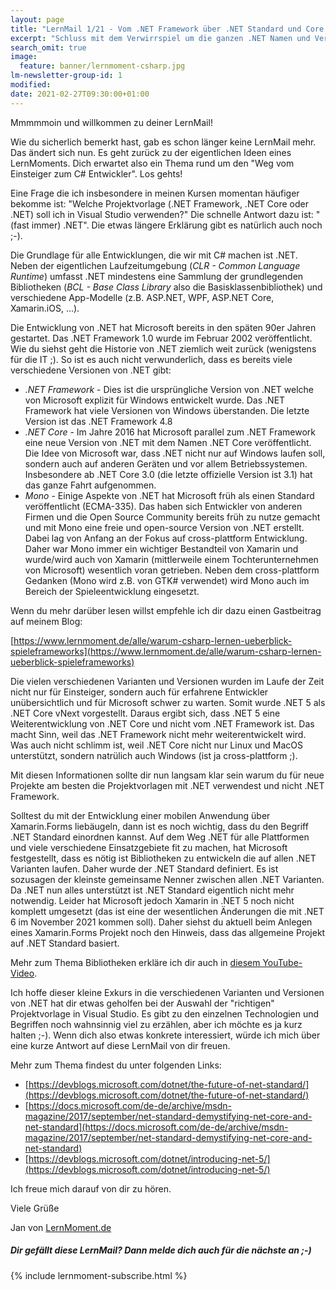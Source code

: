 ```yaml
---
layout: page
title: "LernMail 1/21 - Vom .NET Framework über .NET Standard und Core zu .NET 5"
excerpt: "Schluss mit dem Verwirrspiel um die ganzen .NET Namen und Versionen!"
search_omit: true
image:
  feature: banner/lernmoment-csharp.jpg
lm-newsletter-group-id: 1
modified:
date: 2021-02-27T09:30:00+01:00
---
```


Mmmmmoin und willkommen zu deiner LernMail!

Wie du sicherlich bemerkt hast, gab es schon länger keine LernMail mehr. Das ändert sich nun. Es geht zurück zu der eigentlichen Ideen eines LernMoments. Dich erwartet also ein Thema rund um den "Weg vom Einsteiger zum C# Entwickler". Los gehts!

Eine Frage die ich insbesondere in meinen Kursen momentan häufiger bekomme ist: "Welche Projektvorlage (.NET Framework, .NET Core oder .NET) soll ich in Visual Studio verwenden?" Die schnelle Antwort dazu ist: "(fast immer) .NET". Die etwas längere Erklärung gibt es natürlich auch noch ;-).

Die Grundlage für alle Entwicklungen, die wir mit C# machen ist .NET. Neben der eigentlichen Laufzeitumgebung (*CLR - Common Language Runtime*) umfasst .NET mindestens eine Sammlung der grundlegenden Bibliotheken (*BCL - Base Class Library* also die Basisklassenbibliothek) und verschiedene App-Modelle (z.B. ASP.NET, WPF, ASP.NET Core, Xamarin.iOS, ...).

Die Entwicklung von .NET hat Microsoft bereits in den späten 90er Jahren gestartet. Das .NET Framework 1.0 wurde im Februar 2002 veröffentlicht. Wie du siehst geht die Historie von .NET ziemlich weit zurück (wenigstens für die IT ;). So ist es auch nicht verwunderlich, dass es bereits viele verschiedene Versionen von .NET gibt:
- *.NET Framework* - Dies ist die ursprüngliche Version von .NET welche von Microsoft explizit für Windows entwickelt wurde. Das .NET Framework hat viele Versionen von Windows überstanden. Die letzte Version ist das .NET Framework 4.8
- *.NET Core* - Im Jahre 2016 hat Microsoft parallel zum .NET Framework eine neue Version von .NET mit dem Namen .NET Core veröffentlicht. Die Idee von Microsoft war, dass .NET nicht nur auf Windows laufen soll, sondern auch auf anderen Geräten und vor allem Betriebssystemen. Insbesondere ab .NET Core 3.0 (die letzte offizielle Version ist 3.1) hat das ganze Fahrt aufgenommen.
- *Mono* - Einige Aspekte von .NET hat Microsoft früh als einen Standard veröffentlicht (ECMA-335). Das haben sich Entwickler von anderen Firmen und die Open Source Community bereits früh zu nutze gemacht und mit Mono eine freie und open-source Version von .NET erstellt. Dabei lag von Anfang an der Fokus auf cross-plattform Entwicklung. Daher war Mono immer ein wichtiger Bestandteil von Xamarin und wurde/wird auch von Xamarin (mittlerweile einem Tochterunternehmen von Microsoft) wesentlich voran getrieben. Neben dem cross-plattform Gedanken (Mono wird z.B. von GTK# verwendet) wird Mono auch im Bereich der Spieleentwicklung eingesetzt.

Wenn du mehr darüber lesen willst empfehle ich dir dazu einen Gastbeitrag auf meinem Blog:

[https://www.lernmoment.de/alle/warum-csharp-lernen-ueberblick-spieleframeworks](https://www.lernmoment.de/alle/warum-csharp-lernen-ueberblick-spieleframeworks) 

Die vielen verschiedenen Varianten und Versionen wurden im Laufe der Zeit nicht nur für Einsteiger, sondern auch für erfahrene Entwickler unübersichtlich und für Microsoft schwer zu warten. Somit wurde .NET 5 als .NET Core vNext vorgestellt. Daraus ergibt sich, dass .NET 5 eine Weiterentwicklung von .NET Core und nicht vom .NET Framework ist. Das macht Sinn, weil das .NET Framework nicht mehr weiterentwickelt wird. Was auch nicht schlimm ist, weil .NET Core nicht nur Linux und MacOS unterstützt, sondern natrülich auch Windows (ist ja cross-plattform ;).

Mit diesen Informationen sollte dir nun langsam klar sein warum du für neue Projekte am besten die Projektvorlagen mit .NET verwendest und nicht .NET Framework.

Solltest du mit der Entwicklung einer mobilen Anwendung über Xamarin.Forms liebäugeln, dann ist es noch wichtig, dass du den Begriff .NET Standard einordnen kannst. Auf dem Weg .NET für alle Plattformen und viele verschiedene Einsatzgebiete fit zu machen, hat Microsoft festgestellt, dass es nötig ist Bibliotheken zu entwickeln die auf allen .NET Varianten laufen. Daher wurde der .NET Standard definiert. Es ist sozusagen der kleinste gemeinsame Nenner zwischen allen .NET Varianten. Da .NET nun alles unterstützt ist .NET Standard eigentlich nicht mehr notwendig. Leider hat Microsoft jedoch Xamarin in .NET 5 noch nicht komplett umgesetzt (das ist eine der wesentlichen Änderungen die mit .NET 6 im November 2021 kommen soll). Daher siehst du aktuell beim Anlegen eines Xamarin.Forms Projekt noch den Hinweis, dass das allgemeine Projekt auf .NET Standard basiert.

Mehr zum Thema Bibliotheken erkläre ich dir auch in [diesem YouTube-Video](https://www.youtube.com/watch?v=xhD1HCVj5V0&t=1661s).

Ich hoffe dieser kleine Exkurs in die verschiedenen Varianten und Versionen von .NET hat dir etwas geholfen bei der Auswahl der "richtigen" Projektvorlage in Visual Studio. Es gibt zu den einzelnen Technologien und Begriffen noch wahnsinnig viel zu erzählen, aber ich möchte es ja kurz halten ;-). Wenn dich also etwas konkrete interessiert, würde ich mich über eine kurze Antwort auf diese LernMail von dir freuen.

Mehr zum Thema findest du unter folgenden Links:

- [https://devblogs.microsoft.com/dotnet/the-future-of-net-standard/](https://devblogs.microsoft.com/dotnet/the-future-of-net-standard/)
- [https://docs.microsoft.com/de-de/archive/msdn-magazine/2017/september/net-standard-demystifying-net-core-and-net-standard](https://docs.microsoft.com/de-de/archive/msdn-magazine/2017/september/net-standard-demystifying-net-core-and-net-standard)
- [https://devblogs.microsoft.com/dotnet/introducing-net-5/](https://devblogs.microsoft.com/dotnet/introducing-net-5/)


Ich freue mich darauf von dir zu hören.

Viele Grüße

Jan von [LernMoment.de](https://www.lernmoment.de)


<div class="subscribe-notice">
  <h5>Dir gefällt diese LernMail? Dann melde dich auch für die nächste an ;-)</h5>
	{% include lernmoment-subscribe.html %}
</div>